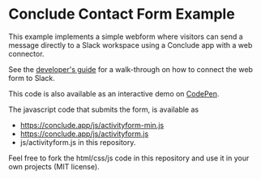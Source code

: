 # Conclude Contact Form Example

This example implements a simple webform where visitors can send a message directly to a
Slack workspace using a Conclude app with a web connector.

See the [developer's guide](https://conclude.app/doc/developer/web-connector) for a
walk-through on how to connect the web form to Slack.

This code is also available as an interactive demo on [CodePen](https://codepen.io/concludeapp/pen/abBgjyR).

The javascript code that submits the form, is available as
- https://conclude.app/js/activityform-min.js
- https://conclude.app/js/activityform.js
- js/activityform.js in this repository.

Feel free to fork the html/css/js code in this repository and use it in your own projects (MIT license).
